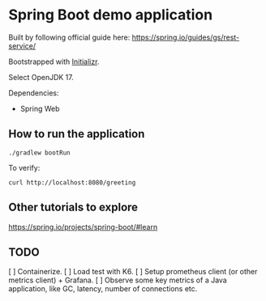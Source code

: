 # Spring Boot demo application

Built by following official guide here: <https://spring.io/guides/gs/rest-service/>

Bootstrapped with [Initializr](https://start.spring.io/).

Select OpenJDK 17.

Dependencies:
- Spring Web

## How to run the application

```shell
./gradlew bootRun
```

To verify:

```shell
curl http://localhost:8080/greeting
```

## Other tutorials to explore

<https://spring.io/projects/spring-boot/#learn>

## TODO

[ ] Containerize.
[ ] Load test with K6.
[ ] Setup prometheus client (or other metrics client) + Grafana.
[ ] Observe some key metrics of a Java application, 
    like GC, latency, number of connections etc.
